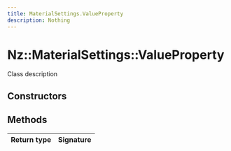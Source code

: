 ```yaml
---
title: MaterialSettings.ValueProperty
description: Nothing
---
```


# Nz::MaterialSettings::ValueProperty

Class description

## Constructors


## Methods

| Return type | Signature |
| ----------- | --------- |
